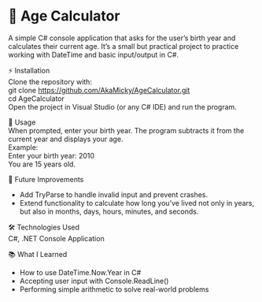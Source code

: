 # 🧮 Age Calculator

A simple C# console application that asks for the user’s birth year and calculates their current age. It’s a small but practical project to practice working with DateTime and basic input/output in C#.

⚡ Installation  
Clone the repository with:  
git clone https://github.com/AkaMicky/AgeCalculator.git  
cd AgeCalculator  
Open the project in Visual Studio (or any C# IDE) and run the program.

🎯 Usage  
When prompted, enter your birth year. The program subtracts it from the current year and displays your age.  
Example:  
Enter your birth year: 2010  
You are 15 years old.

🔮 Future Improvements  
- Add TryParse to handle invalid input and prevent crashes.  
- Extend functionality to calculate how long you’ve lived not only in years, but also in months, days, hours, minutes, and seconds.

🛠️ Technologies Used  
C#, .NET Console Application

📚 What I Learned  
- How to use DateTime.Now.Year in C#  
- Accepting user input with Console.ReadLine()  
- Performing simple arithmetic to solve real-world problems
